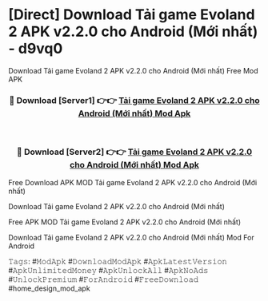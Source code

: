 # [Direct] Download Tải game Evoland 2 APK v2.2.0 cho Android (Mới nhất) - d9vq0
Download Tải game Evoland 2 APK v2.2.0 cho Android (Mới nhất) Free Mod APK

<div align="center">
<h3>🔴 Download [Server1] 👉👉 <a href="https://apk-comot.site?title=Tải_game_Evoland_2_APK_v2.2.0_cho_Android_(Mới_nhất)">Tải game Evoland 2 APK v2.2.0 cho Android (Mới nhất) Mod Apk</a></h3><br>

<h3>🔴 Download [Server2] 👉👉 <a href="https://apk-comot.site?title=Tải_game_Evoland_2_APK_v2.2.0_cho_Android_(Mới_nhất)">Tải game Evoland 2 APK v2.2.0 cho Android (Mới nhất) Mod Apk</a></h3>
</div>


Free Download APK MOD Tải game Evoland 2 APK v2.2.0 cho Android (Mới nhất)

Download Tải game Evoland 2 APK v2.2.0 cho Android (Mới nhất) 

Free APK MOD Tải game Evoland 2 APK v2.2.0 cho Android (Mới nhất) 

Download Tải game Evoland 2 APK v2.2.0 cho Android (Mới nhất) Mod For Android

𝚃𝚊𝚐𝚜: #𝙼𝚘𝚍𝙰𝚙𝚔 #𝙳𝚘𝚠𝚗𝚕𝚘𝚊𝚍𝙼𝚘𝚍𝙰𝚙𝚔 #𝙰𝚙𝚔𝙻𝚊𝚝𝚎𝚜𝚝𝚅𝚎𝚛𝚜𝚒𝚘𝚗 #𝙰𝚙𝚔𝚄𝚗𝚕𝚒𝚖𝚒𝚝𝚎𝚍𝙼𝚘𝚗𝚎𝚢 #𝙰𝚙𝚔𝚄𝚗𝚕𝚘𝚌𝚔𝙰𝚕𝚕 #𝙰𝚙𝚔𝙽𝚘𝙰𝚍𝚜 #𝚄𝚗𝚕𝚘𝚌𝚔𝙿𝚛𝚎𝚖𝚒𝚞𝚖 #𝙵𝚘𝚛𝙰𝚗𝚍𝚛𝚘𝚒𝚍 #𝙵𝚛𝚎𝚎𝙳𝚘𝚠𝚗𝚕𝚘𝚊𝚍 #home_design_mod_apk